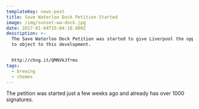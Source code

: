 ```yaml
---
templateKey: news-post
title: Save Waterloo Dock Petition Started
image: /img/sunset-ww-dock.jpg
date: 2017-01-04T15:04:10.000Z
description: >-
  The Save Waterloo Dock Petition was started to give Liverpool the opportunity
  to object to this development.


  http://chng.it/QMNVkJfrms
tags:
  - brewing
  - chemex
---
```

The petition was started just a few weeks ago and already has over 1000 signatures.
